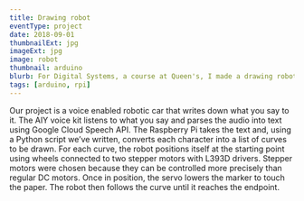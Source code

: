 ```yaml
---
title: Drawing robot
eventType: project
date: 2018-09-01
thumbnailExt: jpg
imageExt: jpg
image: robot
thumbnail: arduino
blurb: For Digital Systems, a course at Queen's, I made a drawing robot that listens to you and writes down what you say
tags: [arduino, rpi]
---
```


Our project is a voice enabled robotic car that writes down what you say to it. The AIY voice kit listens to what you say and parses the audio into text using Google Cloud Speech API. The Raspberry Pi takes the text and, using a Python script we’ve written, converts each character into a list of curves to be drawn. For each curve, the robot positions itself at the starting point using wheels connected to two stepper motors with L393D drivers. Stepper motors were chosen because they can be controlled more precisely than regular DC motors. Once in position, the servo lowers the marker to touch the paper. The robot then follows the curve until it reaches the endpoint.